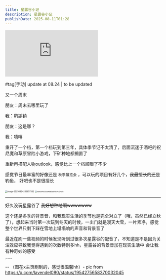 ```yaml
---
title: 星露谷小记
description: 星露谷小记
publishDate: 2025-08-11T01:28
---
```

<iframe src="https://player.bilibili.com/player.html?isOutside=true&aid=996422647&bvid=BV1Ws4y1q7bs&cid=1139116330&p=27" scrolling="no" border="0" frameborder="no" framespacing="0" allowfullscreen="true"></iframe>

#tag[手动] update at 08.24 | to be updated

又一个周末

朋友：周末去哪里玩了

我：鹈鹕镇

朋友：这是哪？

我：嘻嘻

重开了一个档，第一个档玩到第三年，具体季节记不太清了，后面沉迷于酒吧的祝尼魔和草原冒险小游戏，下矿种地都搁置了

重新再搭配人物outlook，感觉比上一个档顺眼了不少

感觉节日最丰富的好像还是 `秋季展览会` ，可以玩的项目有好几个，~~我最擅长的还是钓鱼~~， 好吧也不是很擅长

<img src="https://pub-2922618b298540fba9bd5a8f8500b762.r2.dev/image-20250824233857332.png" alt="image-20250824233857332" style="zoom:45%;" />

<img src="https://pub-2922618b298540fba9bd5a8f8500b762.r2.dev/fd5fb0f48255dd4883d87e6c4c124a1e.jpg" alt="fd5fb0f48255dd4883d87e6c4c124a1e" style="zoom:34%;" />

---

好久没玩星露谷了 ~~我好想种地啊wwwwwww~~

这个还是冬季的背景音，和我现实生活的季节也是完全对立了（哦，虽然已经立秋了），想起来当时第一次玩到冬天的时候，一出门就是漫天大雪，一片素净，感觉整个世界只剩下踩在雪地上塌塌响的声音和背景音了

最近在刷一些视频的时候发现听到过很多次星露谷的配音了，不知道是不是因为关注效应导致我觉得遇到的次数特别多hh，星露谷的背景音加在现实生活中 会让我有种奇妙的感受

<img src="https://linux.do/uploads/default/original/4X/5/1/3/5133caec53165ccc0ec1167ea0cc9aa311aa27cd.jpeg" alt="Gx77TsxWMAAPfkx" style="zoom: 15%;" />

-- （图在x主页刷到的，感觉很温馨hh）- pic from https://x.com/lavendel080/status/1954275658370032045
